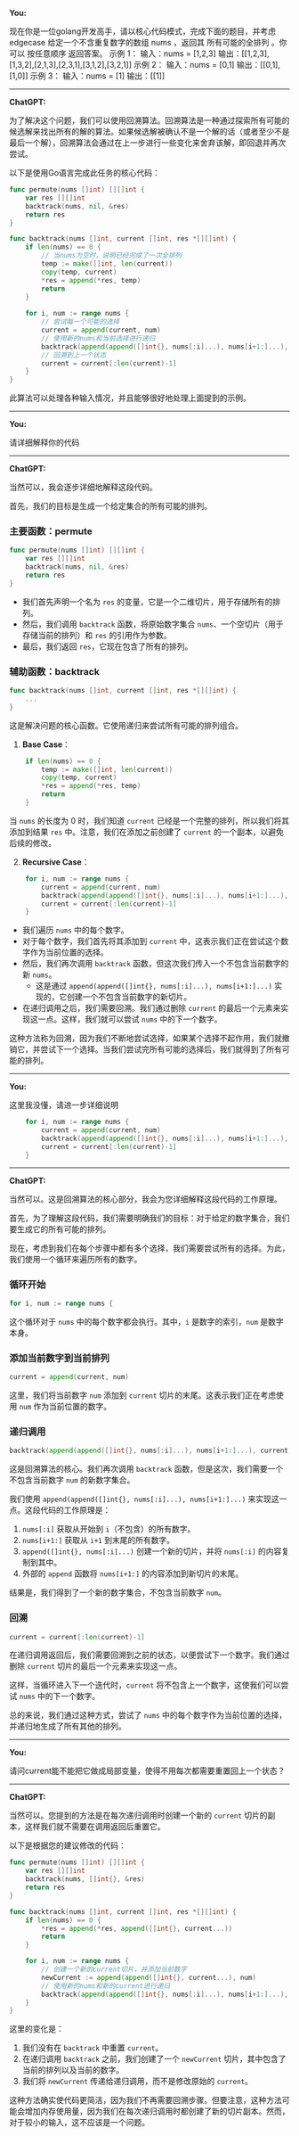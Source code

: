 **You:**


现在你是一位golang开发高手，请以核心代码模式，完成下面的题目，并考虑edgecase
给定一个不含重复数字的数组 nums ，返回其 所有可能的全排列 。你可以 按任意顺序 返回答案。
示例 1：
输入：nums = [1,2,3]
输出：[[1,2,3],[1,3,2],[2,1,3],[2,3,1],[3,1,2],[3,2,1]]
示例 2：
输入：nums = [0,1]
输出：[[0,1],[1,0]]
示例 3：
输入：nums = [1]
输出：[[1]]


* * *

**ChatGPT:**

为了解决这个问题，我们可以使用回溯算法。回溯算法是一种通过探索所有可能的候选解来找出所有的解的算法。如果候选解被确认不是一个解的话（或者至少不是最后一个解），回溯算法会通过在上一步进行一些变化来舍弃该解，即回退并再次尝试。

以下是使用Go语言完成此任务的核心代码：

```go
func permute(nums []int) [][]int {
    var res [][]int
    backtrack(nums, nil, &res)
    return res
}

func backtrack(nums []int, current []int, res *[][]int) {
    if len(nums) == 0 {
        // 当nums为空时，说明已经完成了一次全排列
        temp := make([]int, len(current))
        copy(temp, current)
        *res = append(*res, temp)
        return
    }
    
    for i, num := range nums {
        // 尝试每一个可能的选择
        current = append(current, num)
        // 使用新的nums和当前选择进行递归
        backtrack(append(append([]int{}, nums[:i]...), nums[i+1:]...), current, res)
        // 回溯到上一个状态
        current = current[:len(current)-1]
    }
}
```

此算法可以处理各种输入情况，并且能够很好地处理上面提到的示例。

* * *

**You:**

请详细解释你的代码

* * *

**ChatGPT:**

当然可以，我会逐步详细地解释这段代码。

首先，我们的目标是生成一个给定集合的所有可能的排列。

### 主要函数：permute

```go
func permute(nums []int) [][]int {
    var res [][]int
    backtrack(nums, nil, &res)
    return res
}
```

* 我们首先声明一个名为 `res` 的变量，它是一个二维切片，用于存储所有的排列。
* 然后，我们调用 `backtrack` 函数，将原始数字集合 `nums`、一个空切片（用于存储当前的排列）和 `res` 的引用作为参数。
* 最后，我们返回 `res`，它现在包含了所有的排列。

### 辅助函数：backtrack

```go
func backtrack(nums []int, current []int, res *[][]int) {
    ...
}
```

这是解决问题的核心函数。它使用递归来尝试所有可能的排列组合。

1. **Base Case**：

```go
    if len(nums) == 0 {
        temp := make([]int, len(current))
        copy(temp, current)
        *res = append(*res, temp)
        return
    }
```

当 `nums` 的长度为 0 时，我们知道 `current` 已经是一个完整的排列，所以我们将其添加到结果 `res` 中。注意，我们在添加之前创建了 `current` 的一个副本，以避免后续的修改。

2. **Recursive Case**：

```go
    for i, num := range nums {
        current = append(current, num)
        backtrack(append(append([]int{}, nums[:i]...), nums[i+1:]...), current, res)
        current = current[:len(current)-1]
    }
```

* 我们遍历 `nums` 中的每个数字。
* 对于每个数字，我们首先将其添加到 `current` 中，这表示我们正在尝试这个数字作为当前位置的选择。
* 然后，我们再次调用 `backtrack` 函数，但这次我们传入一个不包含当前数字的新 `nums`。
    * 这是通过 `append(append([]int{}, nums[:i]...), nums[i+1:]...)` 实现的，它创建一个不包含当前数字的新切片。
* 在递归调用之后，我们需要回溯。我们通过删除 `current` 的最后一个元素来实现这一点。这样，我们就可以尝试 `nums` 中的下一个数字。

这种方法称为回溯，因为我们不断地尝试选择，如果某个选择不起作用，我们就撤销它，并尝试下一个选择。当我们尝试完所有可能的选择后，我们就得到了所有可能的排列。

* * *

**You:**

这里我没懂，请进一步详细说明
```go
    for i, num := range nums {
        current = append(current, num)
        backtrack(append(append([]int{}, nums[:i]...), nums[i+1:]...), current, res)
        current = current[:len(current)-1]
    }
```
* * *

**ChatGPT:**

当然可以。这是回溯算法的核心部分，我会为您详细解释这段代码的工作原理。

首先，为了理解这段代码，我们需要明确我们的目标：对于给定的数字集合，我们要生成它的所有可能的排列。

现在，考虑到我们在每个步骤中都有多个选择，我们需要尝试所有的选择。为此，我们使用一个循环来遍历所有的数字。

### 循环开始

```go
for i, num := range nums {
```

这个循环对于 `nums` 中的每个数字都会执行。其中，`i` 是数字的索引，`num` 是数字本身。

### 添加当前数字到当前排列

```go
current = append(current, num)
```

这里，我们将当前数字 `num` 添加到 `current` 切片的末尾。这表示我们正在考虑使用 `num` 作为当前位置的数字。

### 递归调用

```go
backtrack(append(append([]int{}, nums[:i]...), nums[i+1:]...), current, res)
```

这是回溯算法的核心。我们再次调用 `backtrack` 函数，但是这次，我们需要一个不包含当前数字 `num` 的新数字集合。

我们使用 `append(append([]int{}, nums[:i]...), nums[i+1:]...)` 来实现这一点。这段代码的工作原理是：

1. `nums[:i]` 获取从开始到 `i`（不包含）的所有数字。
2. `nums[i+1:]` 获取从 `i+1` 到末尾的所有数字。
3. `append([]int{}, nums[:i]...)` 创建一个新的切片，并将 `nums[:i]` 的内容复制到其中。
4. 外部的 `append` 函数将 `nums[i+1:]` 的内容添加到新切片的末尾。

结果是，我们得到了一个新的数字集合，不包含当前数字 `num`。

### 回溯

```go
current = current[:len(current)-1]
```

在递归调用返回后，我们需要回溯到之前的状态，以便尝试下一个数字。我们通过删除 `current` 切片的最后一个元素来实现这一点。

这样，当循环进入下一个迭代时，`current` 将不包含上一个数字，这使我们可以尝试 `nums` 中的下一个数字。

总的来说，我们通过这种方式，尝试了 `nums` 中的每个数字作为当前位置的选择，并递归地生成了所有其他的排列。

* * *

**You:**

请问current能不能把它做成局部变量，使得不用每次都需要重置回上一个状态？

* * *

**ChatGPT:**

当然可以。您提到的方法是在每次递归调用时创建一个新的 `current` 切片的副本，这样我们就不需要在调用返回后重置它。

以下是根据您的建议修改的代码：

```go
func permute(nums []int) [][]int {
    var res [][]int
    backtrack(nums, []int{}, &res)
    return res
}

func backtrack(nums []int, current []int, res *[][]int) {
    if len(nums) == 0 {
        *res = append(*res, append([]int{}, current...))
        return
    }

    for i, num := range nums {
        // 创建一个新的current切片，并添加当前数字
        newCurrent := append(append([]int{}, current...), num)
        // 使用新的nums和新的current进行递归
        backtrack(append(append([]int{}, nums[:i]...), nums[i+1:]...), newCurrent, res)
    }
}
```

这里的变化是：

1. 我们没有在 `backtrack` 中重置 `current`。
2. 在递归调用 `backtrack` 之前，我们创建了一个 `newCurrent` 切片，其中包含了当前的排列以及当前的数字。
3. 我们将 `newCurrent` 传递给递归调用，而不是修改原始的 `current`。

这种方法确实使代码更简洁，因为我们不再需要回溯步骤。但要注意，这种方法可能会增加内存使用量，因为我们在每次递归调用时都创建了新的切片副本。然而，对于较小的输入，这不应该是一个问题。
